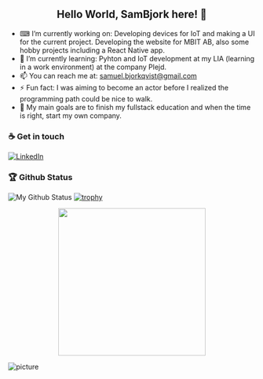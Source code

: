 <h2 align="center"> Hello World, SamBjork here! 👋 </h2>

- ⌨ I’m currently working on: Developing devices for IoT and making a UI for the current project. Developing the website for MBIT AB, also some hobby projects including a React Native app.
- 🌱 I’m currently learning: Pyhton and IoT development at my LIA (learning in a work environment) at the company Plejd.
- 📫 You can reach me at: samuel.bjorkqvist@gmail.com
- ⚡ Fun fact: I was aiming to become an actor before I realized the programming path could be nice to walk.
- 🥅 My main goals are to finish my fullstack education and when the time is right, start my own company. 

### ☕ Get in touch
[![LinkedIn](https://img.shields.io/badge/LinkedIn-blue?style=flat&logo=linkedin&labelColor=blue)](https://www.linkedin.com/in/samuel-b-954622a9/)

### 🏆 Github Status
![My Github Status](https://github-readme-stats.vercel.app/api?username=sambjork&show_icons=true&hide_border=true)
[![trophy](https://github-profile-trophy.vercel.app/?username=sambjork)](https://github.com/sambjork/github-profile-trophy)

<p align="center">
  <img width="300" src="https://media.giphy.com/media/ZVik7pBtu9dNS/giphy.gif">
</p>

![picture](https://raw.githubusercontent.com/saadeghi/saadeghi/master/dino.gif)

